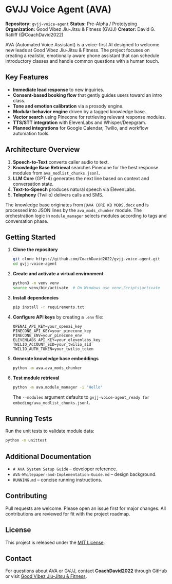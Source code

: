 # GVJJ Voice Agent (AVA)

**Repository:** `gvjj-voice-agent`
**Status:** Pre-Alpha / Prototyping
**Organization:** Good Vibez Jiu-Jitsu & Fitness (GVJJ)
**Creator:** David G. Ratliff (@CoachDavid2022)

AVA (Automated Voice Assistant) is a voice-first AI designed to welcome new leads at Good Vibez Jiu-Jitsu & Fitness. The project focuses on creating a realistic, emotionally aware phone assistant that can schedule introductory classes and handle common questions with a human touch.

## Key Features
- **Immediate lead response** to new inquiries.
- **Consent-based booking flow** that gently guides users toward an intro class.
- **Tone and emotion calibration** via a prosody engine.
- **Modular behavior engine** driven by a tagged knowledge base.
- **Vector search** using Pinecone for retrieving relevant response modules.
- **TTS/STT integration** with ElevenLabs and Whisper/Deepgram.
- **Planned integrations** for Google Calendar, Twilio, and workflow automation tools.

## Architecture Overview
1. **Speech-to-Text** converts caller audio to text.
2. **Knowledge Base Retrieval** searches Pinecone for the best response modules from `ava_modlist_chunks.jsonl`.
3. **LLM Core** (GPT-4) generates the next line based on context and conversation state.
4. **Text-to-Speech** produces natural speech via ElevenLabs.
5. **Telephony** (Twilio) delivers calls and SMS.

The knowledge base originates from `🤙AVA CORE KB MODS.docx` and is processed into JSON lines by the `ava_mods_chunker` module. The orchestration logic in `module_manager` selects modules according to tags and conversation phase.

## Getting Started
1. **Clone the repository**
   ```bash
   git clone https://github.com/CoachDavid2022/gvjj-voice-agent.git
   cd gvjj-voice-agent
   ```
2. **Create and activate a virtual environment**
   ```bash
   python3 -m venv venv
   source venv/bin/activate  # On Windows use venv\Scripts\activate
   ```
3. **Install dependencies**
   ```bash
   pip install -r requirements.txt
   ```
4. **Configure API keys** by creating a `.env` file:
   ```
   OPENAI_API_KEY=your_openai_key
   PINECONE_API_KEY=your_pinecone_key
   PINECONE_ENV=your_pinecone_env
   ELEVENLABS_API_KEY=your_elevenlabs_key
   TWILIO_ACCOUNT_SID=your_twilio_sid
   TWILIO_AUTH_TOKEN=your_twilio_token
   ```
5. **Generate knowledge base embeddings**
   ```bash
   python -m ava.ava_mods_chunker
   ```
6. **Test module retrieval**
    ```bash
    python -m ava.module_manager -i "Hello"
    ```
    The `--modules` argument defaults to
    `gvjj-voice-agent_ready for embeding/ava_modlist_chunks.jsonl`.

## Running Tests
Run the unit tests to validate module data:
```bash
python -m unittest
```

## Additional Documentation
- `# AVA System Setup Guide` – developer reference.
- `AVA-Whitepaper-and-Implementation-Guide.md` – design background.
- `RUNNING.md` – concise running instructions.

## Contributing
Pull requests are welcome. Please open an issue first for major changes. All contributions are reviewed for fit with the project roadmap.

## License
This project is released under the [MIT License](LICENSE).

## Contact
For questions about AVA or GVJJ, contact **CoachDavid2022** through GitHub or visit [Good Vibez Jiu-Jitsu & Fitness](https://goodvibezjiujitsu.com).
